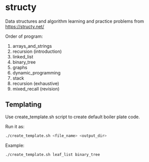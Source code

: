 # structy

Data structures and algorithm learning and practice problems from <https://structy.net/>

Order of program:

1. arrays_and_strings
2. recursion (introduction)
3. linked_list
4. binary_tree
5. graphs
6. dynamic_programming
7. stack
8. recursion (exhaustive)
9. mixed_recall (revision)

## Templating

Use create_template.sh script to create default boiler plate code.

Run it as:

```sh
./create_template.sh <file_name> <output_dir>
```

Example:

```sh
./create_template.sh leaf_list binary_tree

```
